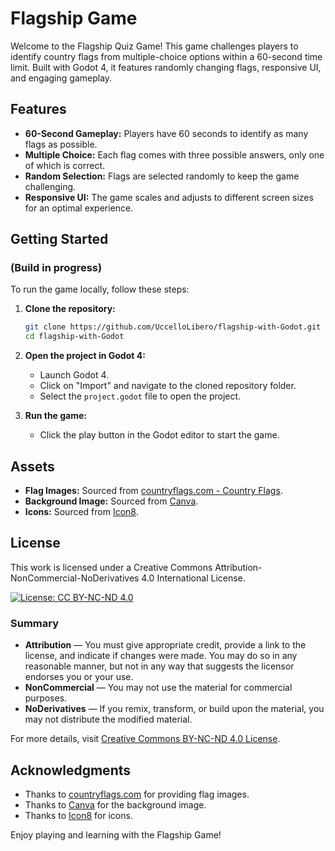 # Flagship Game

Welcome to the Flagship Quiz Game! This game challenges players to identify country flags from multiple-choice options within a 60-second time limit. Built with Godot 4, it features randomly changing flags, responsive UI, and engaging gameplay.

## Features

- **60-Second Gameplay:** Players have 60 seconds to identify as many flags as possible.
- **Multiple Choice:** Each flag comes with three possible answers, only one of which is correct.
- **Random Selection:** Flags are selected randomly to keep the game challenging.
- **Responsive UI:** The game scales and adjusts to different screen sizes for an optimal experience.

## Getting Started

### (Build in progress)

To run the game locally, follow these steps:

1. **Clone the repository:**
	```sh
	git clone https://github.com/UccelloLibero/flagship-with-Godot.git
	cd flagship-with-Godot
	```

2. **Open the project in Godot 4:**
	- Launch Godot 4.
	- Click on "Import" and navigate to the cloned repository folder.
	- Select the `project.godot` file to open the project.

3. **Run the game:**
	- Click the play button in the Godot editor to start the game.

## Assets

- **Flag Images:** Sourced from [countryflags.com - Country Flags](https://www.countryflags.com/image-overview/).
- **Background Image:** Sourced from [Canva](https://www.canva.com/).
- **Icons:** Sourced from [Icon8](https://icons8.com/icons).

## License

This work is licensed under a Creative Commons Attribution-NonCommercial-NoDerivatives 4.0 International License. 

[![License: CC BY-NC-ND 4.0](https://licensebuttons.net/l/by-nc-nd/4.0/88x31.png)](http://creativecommons.org/licenses/by-nc-nd/4.0/)

### Summary
- **Attribution** — You must give appropriate credit, provide a link to the license, and indicate if changes were made. You may do so in any reasonable manner, but not in any way that suggests the licensor endorses you or your use.
- **NonCommercial** — You may not use the material for commercial purposes.
- **NoDerivatives** — If you remix, transform, or build upon the material, you may not distribute the modified material.

For more details, visit [Creative Commons BY-NC-ND 4.0 License](http://creativecommons.org/licenses/by-nc-nd/4.0/).


## Acknowledgments

- Thanks to [countryflags.com](https://www.countryflags.com/about/) for providing flag images.
- Thanks to [Canva](https://www.canva.com/) for the background image.
- Thanks to [Icon8](https://icons8.com/icons) for icons. 

Enjoy playing and learning with the Flagship Game!
